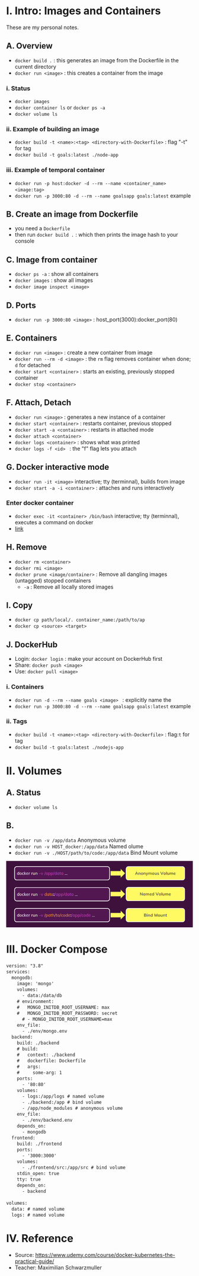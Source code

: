 # I. Intro: Images and Containers

These are my personal notes.

## A. Overview
* `docker build .` : this generates an image from the Dockerfile in the current directory
* `docker run <image>` : this creates a container from the image
### i. Status
* `docker images`
* `docker container ls` or `docker ps -a`
* `docker volume ls`
### ii. Example of building an image
* `docker build -t <name>:<tag> <directory-with-Dockerfile>` : flag "-t" for tag
* `docker build -t goals:latest ./node-app`
### iii. Example of temporal container
* `docker run -p host:docker -d --rm --name <container_name> <image:tag>`
* `docker run -p 3000:80 -d --rm --name goalsapp goals:latest` example

## B. Create an image from Dockerfile
* you need a `Dockerfile`
* then run `docker build .` : which then prints the image hash to your console

## C. Image from container
* `docker ps -a` : show all containers
* `docker images` : show all images
* `docker image inspect <image>`

## D. Ports
* `docker run -p 3000:80 <image>` : host_port(3000):docker_port(80)

## E. Containers
* `docker run <image>` : create a new container from image
* `docker run --rm -d <image>` : the `rm` flag removes container when done; `d` for detached
* `docker start <container>` : starts an existing, previously stopped container
* `docker stop <container>`

## F. Attach, Detach
* `docker run <image>` : generates a new instance of a container
* `docker start <container>` : restarts container, previous stopped
* `docker start -a <container>` : restarts in attached mode
* `docker attach <container>`
* `docker logs <container>` : shows what was printed
* `docker logs -f <id> ` : the "f" flag lets you attach

## G. Docker interactive mode
* `docker run -it <image>` interactive; tty (terminnal), builds from image
* `docker start -a -i <container>` : attaches and runs interactively
### Enter docker container
* `docker exec -it <container> /bin/bash` interactive; tty (terminnal), executes a command on docker
* [link](https://devcoops.com/fix-docker-unable-to-start-container-process-exec-bin-bash/)

## H. Remove
* `docker rm <container>`
* `docker rmi <image>`
* `docker prune <image/container>` : Remove all dangling images (untagged) stopped containers
    * `-a` : Remove all locally stored images

## I. Copy
* `docker cp path/local/. container_name:/path/to/ap`
* `docker cp <source> <target>`

## J. DockerHub
* Login: `docker login` : make your account on DockerHub first
* Share: `docker push <image>`
* Use: `docker pull <image>`

### i. Containers
* `docker run -d --rm --name goals <image> ` : explicitly name the
* `docker run -p 3000:80 -d --rm --name goalsapp goals:latest` example

### ii. Tags
* `docker build -t <name>:<tag> <directory-with-Dockerfile>` : flag:`t` for tag
* `docker build -t goals:latest ./nodejs-app`

# II. Volumes
## A. Status
* `docker volume ls`

## B.
* `docker run -v /app/data` Anonymous volume
* `docker run -v HOST_docker:/app/data` Named olume
* `docker run -v ./HOST/path/to/code:/app/data` Bind Mount volume

![types_of_vols](./img/types_vols_small.png)

# III. Docker Compose 
```
version: "3.8"
services:
  mongodb:
    image: 'mongo'
    volumes: 
      - data:/data/db
    # environment: 
    #   MONGO_INITDB_ROOT_USERNAME: max
    #   MONGO_INITDB_ROOT_PASSWORD: secret
      # - MONGO_INITDB_ROOT_USERNAME=max
    env_file: 
      - ./env/mongo.env
  backend:
    build: ./backend
    # build:
    #   context: ./backend
    #   dockerfile: Dockerfile
    #   args:
    #     some-arg: 1
    ports:
      - '80:80'
    volumes: 
      - logs:/app/logs # named volume
      - ./backend:/app # bind volume
      - /app/node_modules # anonymous volume
    env_file: 
      - ./env/backend.env
    depends_on:
      - mongodb
  frontend:
    build: ./frontend
    ports: 
      - '3000:3000'
    volumes: 
      - ./frontend/src:/app/src # bind volume
    stdin_open: true
    tty: true
    depends_on: 
      - backend

volumes: 
  data: # named volume
  logs: # named volume
```

# IV. Reference
* Source: https://www.udemy.com/course/docker-kubernetes-the-practical-guide/
* Teacher: Maximilian Schwarzmuller